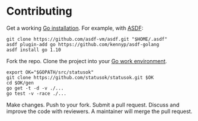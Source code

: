 # Contributing

Get a working [Go installation](http://golang.org/doc/install).
For example, with [ASDF](https://github.com/asdf-vm/asdf):

```
git clone https://github.com/asdf-vm/asdf.git "$HOME/.asdf"
asdf plugin-add go https://github.com/kennyp/asdf-golang
asdf install go 1.10
```

Fork the repo. Clone the project into your
[Go work environment](http://golang.org/doc/code.html).

```
export OK="$GOPATH/src/statusok"
git clone https://github.com/statusok/statusok.git $OK
cd $OK/gen
go get -t -d -v ./...
go test -v -race ./...
```

Make changes.
Push to your fork.
Submit a pull request.
Discuss and improve the code with reviewers.
A maintainer will merge the pull request.
